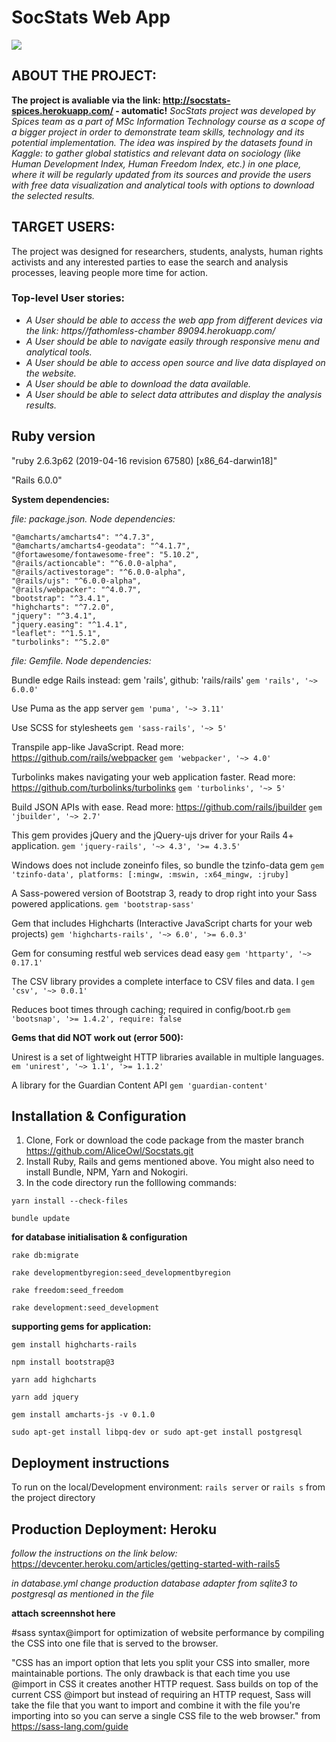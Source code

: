 
# SocStats Web App

![](readme_screenshots/landing.png)


## ABOUT THE PROJECT:

**The project is avaliable via the link: http://socstats-spices.herokuapp.com/ - automatic!**
*SocStats project was developed by Spices team as a part of MSc Information Technology course as a scope of a bigger project in order to demonstrate team skills, technology and its potential implementation. The idea was inspired by the datasets found in Kaggle: to gather global statistics and relevant data on sociology (like Human Development Index, Human Freedom Index, etc.) in one place, where it will be regularly updated from its sources and provide the users with free data visualization and analytical tools with options to download the selected results.*


## TARGET USERS:
The project was designed for researchers, students, analysts, human rights activists and any interested parties to ease the search and analysis processes, leaving people more time for action.

### Top-level User stories:
*	_A User should be able to access the web app from different devices via the link: https//fathomless-chamber 89094.herokuapp.com/_
*	_A User should be able to navigate easily through responsive menu and analytical tools._
*	_A User should be able to access open source and live data displayed on the website._
*	_A User should be able to download the data available._
*	_A User should be able to select data attributes and display the analysis results._

## Ruby version

"ruby 2.6.3p62 (2019-04-16 revision 67580) [x86_64-darwin18]"

"Rails 6.0.0"

**System dependencies:**

*file: package.json. Node dependencies:*


    "@amcharts/amcharts4": "^4.7.3",
    "@amcharts/amcharts4-geodata": "^4.1.7",
    "@fortawesome/fontawesome-free": "5.10.2",
    "@rails/actioncable": "^6.0.0-alpha",
    "@rails/activestorage": "^6.0.0-alpha",
    "@rails/ujs": "^6.0.0-alpha",
    "@rails/webpacker": "^4.0.7",
    "bootstrap": "^3.4.1",
    "highcharts": "^7.2.0",
    "jquery": "^3.4.1",
    "jquery.easing": "^1.4.1",
    "leaflet": "^1.5.1",
    "turbolinks": "^5.2.0"

*file: Gemfile. Node dependencies:*

Bundle edge Rails instead: gem 'rails', github: 'rails/rails'
```gem 'rails', '~> 6.0.0'```

Use Puma as the app server
```gem 'puma', '~> 3.11'```

Use SCSS for stylesheets
```gem 'sass-rails', '~> 5'```

Transpile app-like JavaScript. Read more: https://github.com/rails/webpacker
```gem 'webpacker', '~> 4.0'```

Turbolinks makes navigating your web application faster. Read more: https://github.com/turbolinks/turbolinks
```gem 'turbolinks', '~> 5'```

Build JSON APIs with ease. Read more: https://github.com/rails/jbuilder
```gem 'jbuilder', '~> 2.7'```

This gem provides jQuery and the jQuery-ujs driver for your Rails 4+ application.
```gem 'jquery-rails', '~> 4.3', '>= 4.3.5'```

Windows does not include zoneinfo files, so bundle the tzinfo-data gem
```gem 'tzinfo-data', platforms: [:mingw, :mswin, :x64_mingw, :jruby]```

A Sass-powered version of Bootstrap 3, ready to drop right into your Sass powered applications.
```gem 'bootstrap-sass'```

Gem that includes Highcharts (Interactive JavaScript charts for your web projects)
```gem 'highcharts-rails', '~> 6.0', '>= 6.0.3'```

Gem for consuming restful web services dead easy
```gem 'httparty', '~> 0.17.1'```

The CSV library provides a complete interface to CSV files and data. I
```gem 'csv', '~> 0.0.1'```

Reduces boot times through caching; required in config/boot.rb
```gem 'bootsnap', '>= 1.4.2', require: false```

**Gems that did NOT work out (error 500):**

Unirest is a set of lightweight HTTP libraries available in multiple languages.
```em 'unirest', '~> 1.1', '>= 1.1.2'```

A library for the Guardian Content API
```gem 'guardian-content'```


## Installation & Configuration


1. Clone, Fork or download the code package from the master branch https://github.com/AliceOwl/Socstats.git
2. Install Ruby, Rails and gems mentioned above. You might also need to install Bundle, NPM, Yarn and Nokogiri.
3. In the code directory run the folllowing commands:

```yarn install --check-files```

```bundle update```

**for database initialisation & configuration**

```rake db:migrate```

```rake developmentbyregion:seed_developmentbyregion```

```rake freedom:seed_freedom```

```rake development:seed_development```

**supporting gems for application:**

```gem install highcharts-rails ```

```npm install bootstrap@3```

```yarn add highcharts ```

```yarn add jquery ```

```gem install amcharts-js -v 0.1.0```

```sudo apt-get install libpq-dev or sudo apt-get install postgresql```

## Deployment instructions

To run on the local/Development environment: ```rails server``` or ```rails s``` from the project directory

## Production Deployment: Heroku

_follow the instructions on the link below:_
https://devcenter.heroku.com/articles/getting-started-with-rails5

_in database.yml change production database adapter from sqlite3 to postgresql as mentioned in the file_

**attach screennshot here**





#sass syntax@import for optimization of website performance by compiling the CSS into one file that is served to the browser.

"CSS has an import option that lets you split your CSS into smaller, more maintainable portions. The only drawback is that each time you use @import in CSS it creates another HTTP request. Sass builds on top of the current CSS @import but instead of requiring an HTTP request, Sass will take the file that you want to import and combine it with the file you're importing into so you can serve a single CSS file to the web browser."
from https://sass-lang.com/guide


